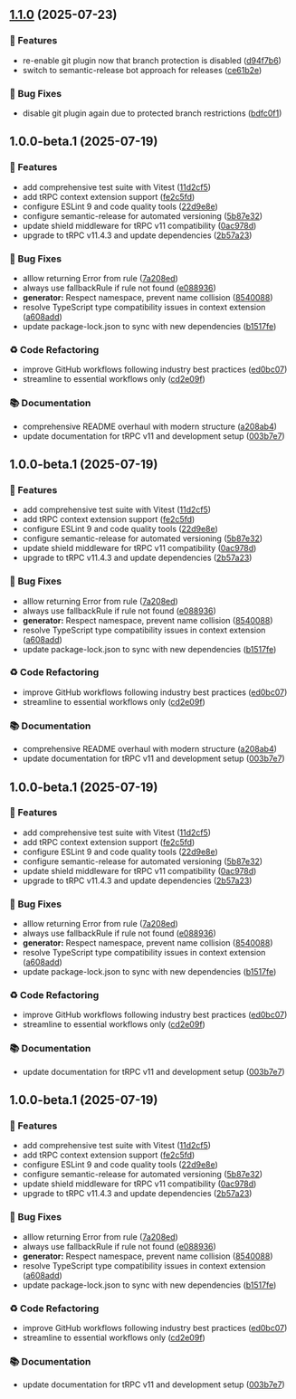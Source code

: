 ## [1.1.0](https://github.com/omar-dulaimi/trpc-shield/compare/v1.0.0...v1.1.0) (2025-07-23)


### 🚀 Features

* re-enable git plugin now that branch protection is disabled ([d94f7b6](https://github.com/omar-dulaimi/trpc-shield/commit/d94f7b6ed93fa89c39f38380e013383e94b09f76))
* switch to semantic-release bot approach for releases ([ce61b2e](https://github.com/omar-dulaimi/trpc-shield/commit/ce61b2e2ba1073d26dcdb90d5769ebb1b6997f01))


### 🐛 Bug Fixes

* disable git plugin again due to protected branch restrictions ([bdfc0f1](https://github.com/omar-dulaimi/trpc-shield/commit/bdfc0f1fbbf1d711fac66e748a70eb3efb8dad41))

## 1.0.0-beta.1 (2025-07-19)


### 🚀 Features

* add comprehensive test suite with Vitest ([11d2cf5](https://github.com/omar-dulaimi/trpc-shield/commit/11d2cf58a13686bd2597e87b941fcd3284094f64))
* add tRPC context extension support ([fe2c5fd](https://github.com/omar-dulaimi/trpc-shield/commit/fe2c5fd6f42a31c043beee5ca4a2ab3a0cb986eb))
* configure ESLint 9 and code quality tools ([22d9e8e](https://github.com/omar-dulaimi/trpc-shield/commit/22d9e8e5a7bfbed42fff5a16b621a40517bf5569))
* configure semantic-release for automated versioning ([5b87e32](https://github.com/omar-dulaimi/trpc-shield/commit/5b87e3230f54d18a85eb3748584fe04b209ae99b))
* update shield middleware for tRPC v11 compatibility ([0ac978d](https://github.com/omar-dulaimi/trpc-shield/commit/0ac978d500604de83500d2ea22cd888a5ac2e7e5))
* upgrade to tRPC v11.4.3 and update dependencies ([2b57a23](https://github.com/omar-dulaimi/trpc-shield/commit/2b57a231671a091e042b3b57df7fb5fb98baa1db))


### 🐛 Bug Fixes

* alllow returning Error from rule ([7a208ed](https://github.com/omar-dulaimi/trpc-shield/commit/7a208ed2a3cd5458777c5076e2f25597270b7e4c))
* always use fallbackRule if rule not found ([e088936](https://github.com/omar-dulaimi/trpc-shield/commit/e088936b548925c61d3a325bf6a8163fc09a8664))
* **generator:** Respect namespace, prevent name collision ([8540088](https://github.com/omar-dulaimi/trpc-shield/commit/854008833b6cdcef690f1368de3cd674308a698d))
* resolve TypeScript type compatibility issues in context extension ([a608add](https://github.com/omar-dulaimi/trpc-shield/commit/a608add0aeba0505209682913d5cf3940af416c7))
* update package-lock.json to sync with new dependencies ([b1517fe](https://github.com/omar-dulaimi/trpc-shield/commit/b1517feb501bae5e14d850d20584d13087ffc357))


### ♻️ Code Refactoring

* improve GitHub workflows following industry best practices ([ed0bc07](https://github.com/omar-dulaimi/trpc-shield/commit/ed0bc07cdcd024089907e76bd7c8273e089be54a))
* streamline to essential workflows only ([cd2e09f](https://github.com/omar-dulaimi/trpc-shield/commit/cd2e09ff0f7c3a3fcb417fa6c73a55ec26caff98))


### 📚 Documentation

* comprehensive README overhaul with modern structure ([a208ab4](https://github.com/omar-dulaimi/trpc-shield/commit/a208ab4deadbfca364e26a2893754c1034e89f86))
* update documentation for tRPC v11 and development setup ([003b7e7](https://github.com/omar-dulaimi/trpc-shield/commit/003b7e7d738945cf628ab870a296c683e9d5ad92))

## 1.0.0-beta.1 (2025-07-19)


### 🚀 Features

* add comprehensive test suite with Vitest ([11d2cf5](https://github.com/omar-dulaimi/trpc-shield/commit/11d2cf58a13686bd2597e87b941fcd3284094f64))
* add tRPC context extension support ([fe2c5fd](https://github.com/omar-dulaimi/trpc-shield/commit/fe2c5fd6f42a31c043beee5ca4a2ab3a0cb986eb))
* configure ESLint 9 and code quality tools ([22d9e8e](https://github.com/omar-dulaimi/trpc-shield/commit/22d9e8e5a7bfbed42fff5a16b621a40517bf5569))
* configure semantic-release for automated versioning ([5b87e32](https://github.com/omar-dulaimi/trpc-shield/commit/5b87e3230f54d18a85eb3748584fe04b209ae99b))
* update shield middleware for tRPC v11 compatibility ([0ac978d](https://github.com/omar-dulaimi/trpc-shield/commit/0ac978d500604de83500d2ea22cd888a5ac2e7e5))
* upgrade to tRPC v11.4.3 and update dependencies ([2b57a23](https://github.com/omar-dulaimi/trpc-shield/commit/2b57a231671a091e042b3b57df7fb5fb98baa1db))


### 🐛 Bug Fixes

* alllow returning Error from rule ([7a208ed](https://github.com/omar-dulaimi/trpc-shield/commit/7a208ed2a3cd5458777c5076e2f25597270b7e4c))
* always use fallbackRule if rule not found ([e088936](https://github.com/omar-dulaimi/trpc-shield/commit/e088936b548925c61d3a325bf6a8163fc09a8664))
* **generator:** Respect namespace, prevent name collision ([8540088](https://github.com/omar-dulaimi/trpc-shield/commit/854008833b6cdcef690f1368de3cd674308a698d))
* resolve TypeScript type compatibility issues in context extension ([a608add](https://github.com/omar-dulaimi/trpc-shield/commit/a608add0aeba0505209682913d5cf3940af416c7))
* update package-lock.json to sync with new dependencies ([b1517fe](https://github.com/omar-dulaimi/trpc-shield/commit/b1517feb501bae5e14d850d20584d13087ffc357))


### ♻️ Code Refactoring

* improve GitHub workflows following industry best practices ([ed0bc07](https://github.com/omar-dulaimi/trpc-shield/commit/ed0bc07cdcd024089907e76bd7c8273e089be54a))
* streamline to essential workflows only ([cd2e09f](https://github.com/omar-dulaimi/trpc-shield/commit/cd2e09ff0f7c3a3fcb417fa6c73a55ec26caff98))


### 📚 Documentation

* comprehensive README overhaul with modern structure ([a208ab4](https://github.com/omar-dulaimi/trpc-shield/commit/a208ab4deadbfca364e26a2893754c1034e89f86))
* update documentation for tRPC v11 and development setup ([003b7e7](https://github.com/omar-dulaimi/trpc-shield/commit/003b7e7d738945cf628ab870a296c683e9d5ad92))

## 1.0.0-beta.1 (2025-07-19)


### 🚀 Features

* add comprehensive test suite with Vitest ([11d2cf5](https://github.com/omar-dulaimi/trpc-shield/commit/11d2cf58a13686bd2597e87b941fcd3284094f64))
* add tRPC context extension support ([fe2c5fd](https://github.com/omar-dulaimi/trpc-shield/commit/fe2c5fd6f42a31c043beee5ca4a2ab3a0cb986eb))
* configure ESLint 9 and code quality tools ([22d9e8e](https://github.com/omar-dulaimi/trpc-shield/commit/22d9e8e5a7bfbed42fff5a16b621a40517bf5569))
* configure semantic-release for automated versioning ([5b87e32](https://github.com/omar-dulaimi/trpc-shield/commit/5b87e3230f54d18a85eb3748584fe04b209ae99b))
* update shield middleware for tRPC v11 compatibility ([0ac978d](https://github.com/omar-dulaimi/trpc-shield/commit/0ac978d500604de83500d2ea22cd888a5ac2e7e5))
* upgrade to tRPC v11.4.3 and update dependencies ([2b57a23](https://github.com/omar-dulaimi/trpc-shield/commit/2b57a231671a091e042b3b57df7fb5fb98baa1db))


### 🐛 Bug Fixes

* alllow returning Error from rule ([7a208ed](https://github.com/omar-dulaimi/trpc-shield/commit/7a208ed2a3cd5458777c5076e2f25597270b7e4c))
* always use fallbackRule if rule not found ([e088936](https://github.com/omar-dulaimi/trpc-shield/commit/e088936b548925c61d3a325bf6a8163fc09a8664))
* **generator:** Respect namespace, prevent name collision ([8540088](https://github.com/omar-dulaimi/trpc-shield/commit/854008833b6cdcef690f1368de3cd674308a698d))
* resolve TypeScript type compatibility issues in context extension ([a608add](https://github.com/omar-dulaimi/trpc-shield/commit/a608add0aeba0505209682913d5cf3940af416c7))
* update package-lock.json to sync with new dependencies ([b1517fe](https://github.com/omar-dulaimi/trpc-shield/commit/b1517feb501bae5e14d850d20584d13087ffc357))


### ♻️ Code Refactoring

* improve GitHub workflows following industry best practices ([ed0bc07](https://github.com/omar-dulaimi/trpc-shield/commit/ed0bc07cdcd024089907e76bd7c8273e089be54a))
* streamline to essential workflows only ([cd2e09f](https://github.com/omar-dulaimi/trpc-shield/commit/cd2e09ff0f7c3a3fcb417fa6c73a55ec26caff98))


### 📚 Documentation

* update documentation for tRPC v11 and development setup ([003b7e7](https://github.com/omar-dulaimi/trpc-shield/commit/003b7e7d738945cf628ab870a296c683e9d5ad92))

## 1.0.0-beta.1 (2025-07-19)


### 🚀 Features

* add comprehensive test suite with Vitest ([11d2cf5](https://github.com/omar-dulaimi/trpc-shield/commit/11d2cf58a13686bd2597e87b941fcd3284094f64))
* add tRPC context extension support ([fe2c5fd](https://github.com/omar-dulaimi/trpc-shield/commit/fe2c5fd6f42a31c043beee5ca4a2ab3a0cb986eb))
* configure ESLint 9 and code quality tools ([22d9e8e](https://github.com/omar-dulaimi/trpc-shield/commit/22d9e8e5a7bfbed42fff5a16b621a40517bf5569))
* configure semantic-release for automated versioning ([5b87e32](https://github.com/omar-dulaimi/trpc-shield/commit/5b87e3230f54d18a85eb3748584fe04b209ae99b))
* update shield middleware for tRPC v11 compatibility ([0ac978d](https://github.com/omar-dulaimi/trpc-shield/commit/0ac978d500604de83500d2ea22cd888a5ac2e7e5))
* upgrade to tRPC v11.4.3 and update dependencies ([2b57a23](https://github.com/omar-dulaimi/trpc-shield/commit/2b57a231671a091e042b3b57df7fb5fb98baa1db))


### 🐛 Bug Fixes

* alllow returning Error from rule ([7a208ed](https://github.com/omar-dulaimi/trpc-shield/commit/7a208ed2a3cd5458777c5076e2f25597270b7e4c))
* always use fallbackRule if rule not found ([e088936](https://github.com/omar-dulaimi/trpc-shield/commit/e088936b548925c61d3a325bf6a8163fc09a8664))
* **generator:** Respect namespace, prevent name collision ([8540088](https://github.com/omar-dulaimi/trpc-shield/commit/854008833b6cdcef690f1368de3cd674308a698d))
* resolve TypeScript type compatibility issues in context extension ([a608add](https://github.com/omar-dulaimi/trpc-shield/commit/a608add0aeba0505209682913d5cf3940af416c7))
* update package-lock.json to sync with new dependencies ([b1517fe](https://github.com/omar-dulaimi/trpc-shield/commit/b1517feb501bae5e14d850d20584d13087ffc357))


### ♻️ Code Refactoring

* improve GitHub workflows following industry best practices ([ed0bc07](https://github.com/omar-dulaimi/trpc-shield/commit/ed0bc07cdcd024089907e76bd7c8273e089be54a))
* streamline to essential workflows only ([cd2e09f](https://github.com/omar-dulaimi/trpc-shield/commit/cd2e09ff0f7c3a3fcb417fa6c73a55ec26caff98))


### 📚 Documentation

* update documentation for tRPC v11 and development setup ([003b7e7](https://github.com/omar-dulaimi/trpc-shield/commit/003b7e7d738945cf628ab870a296c683e9d5ad92))
